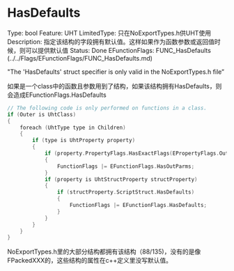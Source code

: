 # HasDefaults

Type: bool
Feature: UHT
LimitedType: 只在NoExportTypes.h供UHT使用
Description: 指定该结构的字段拥有默认值。这样如果作为函数参数或返回值时候，则可以提供默认值
Status: Done
EFunctionFlags: FUNC_HasDefaults (../../Flags/EFunctionFlags/FUNC_HasDefaults.md)

"The 'HasDefaults' struct specifier is only valid in the NoExportTypes.h file”

如果是一个class中的函数且参数用到了结构，如果该结构拥有HasDefaults，则会造成EFunctionFlags.HasDefaults

```cpp
// The following code is only performed on functions in a class.
if (Outer is UhtClass)
{
	foreach (UhtType type in Children)
	{
		if (type is UhtProperty property)
		{
			if (property.PropertyFlags.HasExactFlags(EPropertyFlags.OutParm | EPropertyFlags.ReturnParm, EPropertyFlags.OutParm))
			{
				FunctionFlags |= EFunctionFlags.HasOutParms;
			}
			if (property is UhtStructProperty structProperty)
			{
				if (structProperty.ScriptStruct.HasDefaults)
				{
					FunctionFlags |= EFunctionFlags.HasDefaults;
				}
			}
		}
	}
}
```

NoExportTypes.h里的大部分结构都拥有该结构（88/135)，没有的是像FPackedXXX的，这些结构的属性在c++定义里没写默认值。